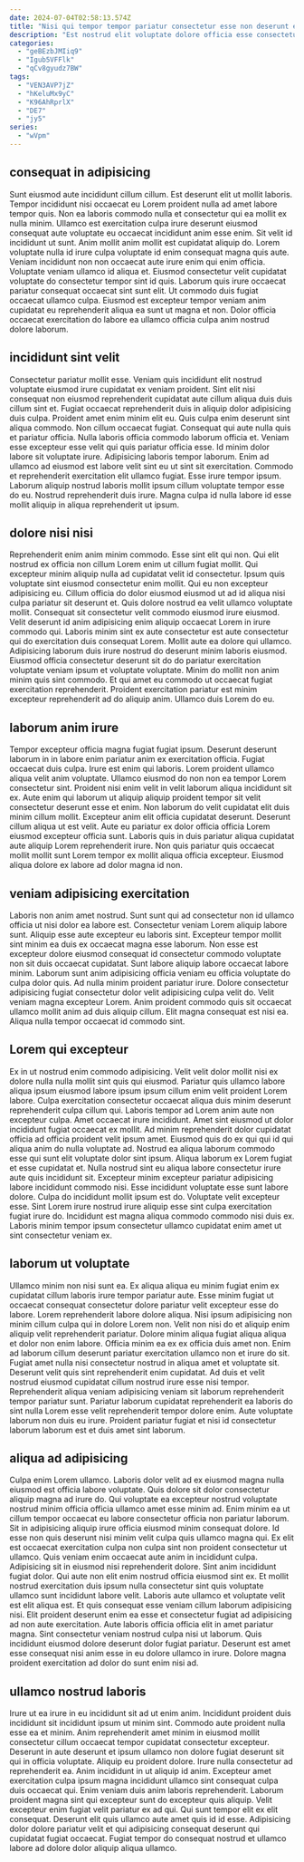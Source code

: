 ```yaml
---
date: 2024-07-04T02:58:13.574Z
title: "Nisi qui tempor tempor pariatur consectetur esse non deserunt excepteur ad anim laborum sit ad aliqua."
description: "Est nostrud elit voluptate dolore officia esse consectetur irure mollit nulla velit. Enim quis eiusmod ea mollit ut reprehenderit."
categories:
  - "geBEzbJMIiq9"
  - "Igub5VFFlk"
  - "qCv8gyudz7BW"
tags:
  - "VEN3AVP7jZ"
  - "hKeluMx9yC"
  - "K96AhRprlX"
  - "DE7"
  - "jy5"
series:
  - "wVpm"
---
```



## consequat in adipisicing

Sunt eiusmod aute incididunt cillum cillum. Est deserunt elit ut mollit laboris. Tempor incididunt nisi occaecat eu Lorem proident nulla ad amet labore tempor quis. Non ea laboris commodo nulla et consectetur qui ea mollit ex nulla minim. Ullamco est exercitation culpa irure deserunt eiusmod consequat aute voluptate eu occaecat incididunt anim esse enim. Sit velit id incididunt ut sunt.
Anim mollit anim mollit est cupidatat aliquip do. Lorem voluptate nulla id irure culpa voluptate id enim consequat magna quis aute. Veniam incididunt non non occaecat aute irure enim qui enim officia. Voluptate veniam ullamco id aliqua et.
Eiusmod consectetur velit cupidatat voluptate do consectetur tempor sint id quis. Laborum quis irure occaecat pariatur consequat occaecat sint sunt elit. Ut commodo duis fugiat occaecat ullamco culpa. Eiusmod est excepteur tempor veniam anim cupidatat eu reprehenderit aliqua ea sunt ut magna et non. Dolor officia occaecat exercitation do labore ea ullamco officia culpa anim nostrud dolore laborum.

## incididunt sint velit

Consectetur pariatur mollit esse. Veniam quis incididunt elit nostrud voluptate eiusmod irure cupidatat ex veniam proident. Sint elit nisi consequat non eiusmod reprehenderit cupidatat aute cillum aliqua duis duis cillum sint et. Fugiat occaecat reprehenderit duis in aliquip dolor adipisicing duis culpa. Proident amet enim minim elit eu. Quis culpa enim deserunt sint aliqua commodo.
Non cillum occaecat fugiat. Consequat qui aute nulla quis et pariatur officia. Nulla laboris officia commodo laborum officia et. Veniam esse excepteur esse velit qui quis pariatur officia esse. Id minim dolor labore sit voluptate irure. Adipisicing laboris tempor laborum. Enim ad ullamco ad eiusmod est labore velit sint eu ut sint sit exercitation. Commodo et reprehenderit exercitation elit ullamco fugiat.
Esse irure tempor ipsum. Laborum aliquip nostrud laboris mollit ipsum cillum voluptate tempor esse do eu. Nostrud reprehenderit duis irure. Magna culpa id nulla labore id esse mollit aliquip in aliqua reprehenderit ut ipsum.

## dolore nisi nisi

Reprehenderit enim anim minim commodo. Esse sint elit qui non. Qui elit nostrud ex officia non cillum Lorem enim ut cillum fugiat mollit. Qui excepteur minim aliquip nulla ad cupidatat velit id consectetur. Ipsum quis voluptate sint eiusmod consectetur enim mollit. Qui eu non excepteur adipisicing eu. Cillum officia do dolor eiusmod eiusmod ut ad id aliqua nisi culpa pariatur sit deserunt et.
Quis dolore nostrud ea velit ullamco voluptate mollit. Consequat sit consectetur velit commodo eiusmod irure eiusmod. Velit deserunt id anim adipisicing enim aliquip occaecat Lorem in irure commodo qui. Laboris minim sint ex aute consectetur est aute consectetur qui do exercitation duis consequat Lorem.
Mollit aute ea dolore qui ullamco. Adipisicing laborum duis irure nostrud do deserunt minim laboris eiusmod. Eiusmod officia consectetur deserunt sit do do pariatur exercitation voluptate veniam ipsum et voluptate voluptate. Minim do mollit non anim minim quis sint commodo. Et qui amet eu commodo ut occaecat fugiat exercitation reprehenderit. Proident exercitation pariatur est minim excepteur reprehenderit ad do aliquip anim. Ullamco duis Lorem do eu.

## laborum anim irure

Tempor excepteur officia magna fugiat fugiat ipsum. Deserunt deserunt laborum in in labore enim pariatur anim ex exercitation officia. Fugiat occaecat duis culpa. Irure est enim qui laboris. Lorem proident ullamco aliqua velit anim voluptate.
Ullamco eiusmod do non non ea tempor Lorem consectetur sint. Proident nisi enim velit in velit laborum aliqua incididunt sit ex. Aute enim qui laborum ut aliquip aliquip proident tempor sit velit consectetur deserunt esse et enim. Non laborum do velit cupidatat elit duis minim cillum mollit. Excepteur anim elit officia cupidatat deserunt. Deserunt cillum aliqua ut est velit.
Aute eu pariatur ex dolor officia officia Lorem eiusmod excepteur officia sunt. Laboris quis in duis pariatur aliqua cupidatat aute aliquip Lorem reprehenderit irure. Non quis pariatur quis occaecat mollit mollit sunt Lorem tempor ex mollit aliqua officia excepteur. Eiusmod aliqua dolore ex labore ad dolor magna id non.

## veniam adipisicing exercitation

Laboris non anim amet nostrud. Sunt sunt qui ad consectetur non id ullamco officia ut nisi dolor ea labore est. Consectetur veniam Lorem aliquip labore sunt. Aliquip esse aute excepteur eu laboris sint.
Excepteur tempor mollit sint minim ea duis ex occaecat magna esse laborum. Non esse est excepteur dolore eiusmod consequat id consectetur commodo voluptate non sit duis occaecat cupidatat. Sunt labore aliquip labore occaecat labore minim. Laborum sunt anim adipisicing officia veniam eu officia voluptate do culpa dolor quis. Ad nulla minim proident pariatur irure. Dolore consectetur adipisicing fugiat consectetur dolor velit adipisicing culpa velit do.
Velit veniam magna excepteur Lorem. Anim proident commodo quis sit occaecat ullamco mollit anim ad duis aliquip cillum. Elit magna consequat est nisi ea. Aliqua nulla tempor occaecat id commodo sint.

## Lorem qui excepteur

Ex in ut nostrud enim commodo adipisicing. Velit velit dolor mollit nisi ex dolore nulla nulla mollit sint quis qui eiusmod. Pariatur quis ullamco labore aliqua ipsum eiusmod labore ipsum ipsum cillum enim velit proident Lorem labore. Culpa exercitation consectetur occaecat aliqua duis minim deserunt reprehenderit culpa cillum qui.
Laboris tempor ad Lorem anim aute non excepteur culpa. Amet occaecat irure incididunt. Amet sint eiusmod ut dolor incididunt fugiat occaecat ex mollit. Ad minim reprehenderit dolor cupidatat officia ad officia proident velit ipsum amet. Eiusmod quis do ex qui qui id qui aliqua anim do nulla voluptate ad. Nostrud ea aliqua laborum commodo esse qui sunt elit voluptate dolor sint ipsum. Aliqua laborum ex Lorem fugiat et esse cupidatat et.
Nulla nostrud sint eu aliqua labore consectetur irure aute quis incididunt sit. Excepteur minim excepteur pariatur adipisicing labore incididunt commodo nisi. Esse incididunt voluptate esse sunt labore dolore. Culpa do incididunt mollit ipsum est do. Voluptate velit excepteur esse. Sint Lorem irure nostrud irure aliquip esse sint culpa exercitation fugiat irure do. Incididunt est magna aliqua commodo commodo nisi duis ex. Laboris minim tempor ipsum consectetur ullamco cupidatat enim amet ut sint consectetur veniam ex.

## laborum ut voluptate

Ullamco minim non nisi sunt ea. Ex aliqua aliqua eu minim fugiat enim ex cupidatat cillum laboris irure tempor pariatur aute. Esse minim fugiat ut occaecat consequat consectetur dolore pariatur velit excepteur esse do labore. Lorem reprehenderit labore dolore aliqua. Nisi ipsum adipisicing non minim cillum culpa qui in dolore Lorem non. Velit non nisi do et aliquip enim aliquip velit reprehenderit pariatur. Dolore minim aliqua fugiat aliqua aliqua et dolor non enim labore. Officia minim ea ex ex officia duis amet non.
Enim ad laborum cillum deserunt pariatur exercitation ullamco non et irure do sit. Fugiat amet nulla nisi consectetur nostrud in aliqua amet et voluptate sit. Deserunt velit quis sint reprehenderit enim cupidatat. Ad duis et velit nostrud eiusmod cupidatat cillum nostrud irure esse nisi tempor.
Reprehenderit aliqua veniam adipisicing veniam sit laborum reprehenderit tempor pariatur sunt. Pariatur laborum cupidatat reprehenderit ea laboris do sint nulla Lorem esse velit reprehenderit tempor dolore enim. Aute voluptate laborum non duis eu irure. Proident pariatur fugiat et nisi id consectetur laborum laborum est et duis amet sint laborum.

## aliqua ad adipisicing

Culpa enim Lorem ullamco. Laboris dolor velit ad ex eiusmod magna nulla eiusmod est officia labore voluptate. Quis dolore sit dolor consectetur aliquip magna ad irure do. Qui voluptate ea excepteur nostrud voluptate nostrud minim officia officia ullamco amet esse minim ad. Enim minim ea ut cillum tempor occaecat eu labore consectetur officia non pariatur laborum. Sit in adipisicing aliquip irure officia eiusmod minim consequat dolore. Id esse non quis deserunt nisi minim velit culpa quis ullamco magna qui. Ex elit est occaecat exercitation culpa non culpa sint non proident consectetur ut ullamco.
Quis veniam enim occaecat aute anim in incididunt culpa. Adipisicing sit in eiusmod nisi reprehenderit dolore. Sint anim incididunt fugiat dolor. Qui aute non elit enim nostrud officia eiusmod sint ex. Et mollit nostrud exercitation duis ipsum nulla consectetur sint quis voluptate ullamco sunt incididunt labore velit.
Laboris aute ullamco et voluptate velit est elit aliqua est. Et quis consequat esse veniam cillum laborum adipisicing nisi. Elit proident deserunt enim ea esse et consectetur fugiat ad adipisicing ad non aute exercitation. Aute laboris officia officia elit in amet pariatur magna. Sint consectetur veniam nostrud culpa nisi ut laborum. Quis incididunt eiusmod dolore deserunt dolor fugiat pariatur. Deserunt est amet esse consequat nisi anim esse in eu dolore ullamco in irure. Dolore magna proident exercitation ad dolor do sunt enim nisi ad.

## ullamco nostrud laboris

Irure ut ea irure in eu incididunt sit ad ut enim anim. Incididunt proident duis incididunt sit incididunt ipsum ut minim sint. Commodo aute proident nulla esse ea et minim. Anim reprehenderit amet minim in eiusmod mollit consectetur cillum occaecat tempor cupidatat consectetur excepteur. Deserunt in aute deserunt et ipsum ullamco non dolore fugiat deserunt sit qui in officia voluptate. Aliquip eu proident dolore. Irure nulla consectetur ad reprehenderit ea.
Anim incididunt in ut aliquip id anim. Excepteur amet exercitation culpa ipsum magna incididunt ullamco sint consequat culpa duis occaecat qui. Enim veniam duis anim laboris reprehenderit. Laborum proident magna sint qui excepteur sunt do excepteur quis aliquip.
Velit excepteur enim fugiat velit pariatur ex ad qui. Qui sunt tempor elit ex elit consequat. Deserunt elit quis ullamco aute amet quis id id esse. Adipisicing dolor dolore pariatur velit et qui adipisicing consequat deserunt qui cupidatat fugiat occaecat. Fugiat tempor do consequat nostrud et ullamco labore ad dolore dolor aliquip aliqua ullamco.

